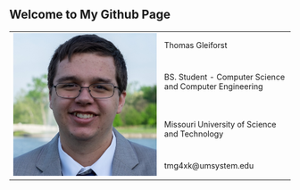 ## Welcome to My Github Page

<table>
  <tr>
    <td rowspan="4"> <img src="gleiforst.jpg" alt="Thomas Gleiforst" width="auto" height="15%"/> </td>
    <td> Thomas Gleiforst </td>
  </tr>
  <tr>
    <td> BS. Student - Computer Science and Computer Engineering </td>
  </tr>  
  <tr>
    <td> Missouri University of Science and Technology </td>
  </tr>
  <tr>
    <td> tmg4xk@umsystem.edu </td>
  </tr>
</table>
